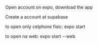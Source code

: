 Open account on expo, download the app

Create a account at supabase

to open only celphone fisic: expo start

to open na web: expo start --web

<!--
expo update
link do video: https://www.youtube.com/watch?v=2ICOVstF6rU
tem que:
  eas login (logar)
    depois
  eas update --branch preview --message "Scale of Strongest beer not work yet"





  tutotial supabase:
https://www.youtube.com/watch?v=_uIslLPirw0

backend and database
https://app.supabase.com/project/ppihnndftvaibkwoaich/api?resource=Beer

 -->
